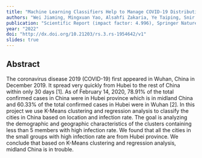 ```yaml
---
title: "Machine Learning Classifiers Help to Manage COVID-19 Distribution in China"
authors: "Wei Jiaming, Mingxuan Yao, Alsahfi Zakaria, Ye Taiping, Snir Eli and Rahmani Bahareh"
publication: "Scientific Report (impact factor: 4.996), Springer Nature"
year: "2022"
doi: "http://dx.doi.org/10.21203/rs.3.rs-1954642/v1"
slides: true
---
```


## Abstract
The coronavirus disease 2019 (COVID-19) first appeared in Wuhan, China in December 2019. It spread very quickly from Hubei to the rest of China within only 30 days [1]. As of February 14, 2020, 78.91% of the total confirmed cases in China were in Hubei province which is in midland China and 60.33% of the total confirmed cases in Hubei were in Wuhan [2]. In this project we use K-Means clustering and regression analysis to classify the cities in China based on location and infection rate. The goal is analyzing the demographic and geographic characteristics of the clusters containing less than 5 members with high infection rate. We found that all the cities in the small groups with high infection rate are from Hubei province. We conclude that based on K-Means clustering and regression analysis, midland China is in trouble.
